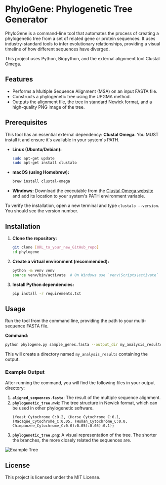 # PhyloGene: Phylogenetic Tree Generator

PhyloGene is a command-line tool that automates the process of creating a phylogenetic tree from a set of related gene or protein sequences. It uses industry-standard tools to infer evolutionary relationships, providing a visual timeline of how different sequences have diverged.

This project uses Python, Biopython, and the external alignment tool Clustal Omega.

## Features

-   Performs a Multiple Sequence Alignment (MSA) on an input FASTA file.
-   Constructs a phylogenetic tree using the UPGMA method.
-   Outputs the alignment file, the tree in standard Newick format, and a high-quality PNG image of the tree.

## Prerequisites

This tool has an essential external dependency: **Clustal Omega**. You MUST install it and ensure it's available in your system's PATH.

-   **Linux (Ubuntu/Debian):**
    ```bash
    sudo apt-get update
    sudo apt-get install clustalo
    ```
-   **macOS (using Homebrew):**
    ```bash
    brew install clustal-omega
    ```
-   **Windows:** Download the executable from the [Clustal Omega website](http://www.clustal.org/omega/) and add its location to your system's PATH environment variable.

To verify the installation, open a new terminal and type `clustalo --version`. You should see the version number.

## Installation

1.  **Clone the repository:**
    ```bash
    git clone [URL_to_your_new_GitHub_repo]
    cd phylogene
    ```

2.  **Create a virtual environment (recommended):**
    ```bash
    python -m venv venv
    source venv/bin/activate  # On Windows use `venv\Scripts\activate`
    ```

3.  **Install Python dependencies:**
    ```bash
    pip install -r requirements.txt
    ```

## Usage

Run the tool from the command line, providing the path to your multi-sequence FASTA file.

**Command:**
```bash
python phylogene.py sample_genes.fasta --output_dir my_analysis_results
```

This will create a directory named `my_analysis_results` containing the output.

### Example Output

After running the command, you will find the following files in your output directory:

1.  **`aligned_sequences.fasta`**: The result of the multiple sequence alignment.
2.  **`phylogenetic_tree.nwk`**: The tree structure in Newick format, which can be used in other phylogenetic software.
    ```
    (Yeast_Cytochrome_C:0.2, (Horse_Cytochrome_C:0.1, (Macaque_Cytochrome_C:0.05, (Human_Cytochrome_C:0.0, Chimpanzee_Cytochrome_C:0.0):0.05):0.05):0.1);
    ```
3.  **`phylogenetic_tree.png`**: A visual representation of the tree. The shorter the branches, the more closely related the sequences are.

![Example Tree](https://i.imgur.com/3gY3E1p.png)

## License
This project is licensed under the MIT License.
